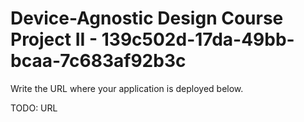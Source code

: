 # Device-Agnostic Design Course Project II - 139c502d-17da-49bb-bcaa-7c683af92b3c

Write the URL where your application is deployed below.

TODO: URL